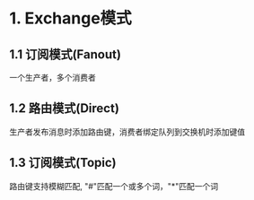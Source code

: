 # 1. Exchange模式

## 1.1 订阅模式(Fanout)

一个生产者，多个消费者

## 1.2 路由模式(Direct)

生产者发布消息时添加路由键，消费者绑定队列到交换机时添加键值

## 1.3 订阅模式(Topic)

路由键支持模糊匹配, "#"匹配一个或多个词，"*"匹配一个词
